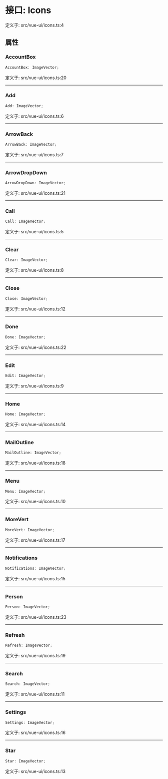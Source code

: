 # 接口: Icons

定义于: src/vue-ui/icons.ts:4

## 属性

### AccountBox

```ts
AccountBox: ImageVector;
```

定义于: src/vue-ui/icons.ts:20

***

### Add

```ts
Add: ImageVector;
```

定义于: src/vue-ui/icons.ts:6

***

### ArrowBack

```ts
ArrowBack: ImageVector;
```

定义于: src/vue-ui/icons.ts:7

***

### ArrowDropDown

```ts
ArrowDropDown: ImageVector;
```

定义于: src/vue-ui/icons.ts:21

***

### Call

```ts
Call: ImageVector;
```

定义于: src/vue-ui/icons.ts:5

***

### Clear

```ts
Clear: ImageVector;
```

定义于: src/vue-ui/icons.ts:8

***

### Close

```ts
Close: ImageVector;
```

定义于: src/vue-ui/icons.ts:12

***

### Done

```ts
Done: ImageVector;
```

定义于: src/vue-ui/icons.ts:22

***

### Edit

```ts
Edit: ImageVector;
```

定义于: src/vue-ui/icons.ts:9

***

### Home

```ts
Home: ImageVector;
```

定义于: src/vue-ui/icons.ts:14

***

### MailOutline

```ts
MailOutline: ImageVector;
```

定义于: src/vue-ui/icons.ts:18

***

### Menu

```ts
Menu: ImageVector;
```

定义于: src/vue-ui/icons.ts:10

***

### MoreVert

```ts
MoreVert: ImageVector;
```

定义于: src/vue-ui/icons.ts:17

***

### Notifications

```ts
Notifications: ImageVector;
```

定义于: src/vue-ui/icons.ts:15

***

### Person

```ts
Person: ImageVector;
```

定义于: src/vue-ui/icons.ts:23

***

### Refresh

```ts
Refresh: ImageVector;
```

定义于: src/vue-ui/icons.ts:19

***

### Search

```ts
Search: ImageVector;
```

定义于: src/vue-ui/icons.ts:11

***

### Settings

```ts
Settings: ImageVector;
```

定义于: src/vue-ui/icons.ts:16

***

### Star

```ts
Star: ImageVector;
```

定义于: src/vue-ui/icons.ts:13
